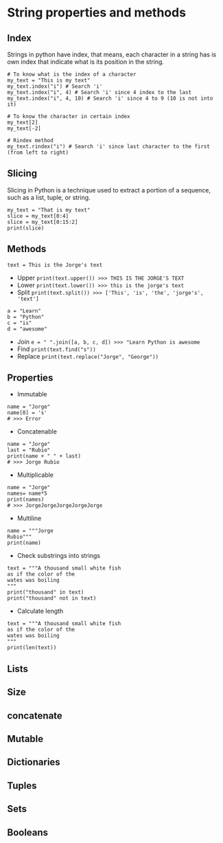 # String properties and methods

## Index

Strings in python have index, that means, each character in a string has is own index that indicate what is its position in the string.

```
# To know what is the index of a character
my_text = "This is my text"
my_text.index("i") # Search 'i'
my_text.index("i", 4) # Search 'i' since 4 index to the last
my_text.index("i", 4, 10) # Search 'i' since 4 to 9 (10 is not into it)

# To know the character in certain index
my_text[2]
my_text[-2]

# Rindex method
my_text.rindex("i") # Search 'i' since last character to the first (from left to right)
```

## Slicing

Slicing in Python is a technique used to extract a portion of a sequence, such as a list, tuple, or string.

```
my_text = "That is my text"
slice = my_text[0:4]
slice = my_text[0:15:2]
print(slice)
```

## Methods

`text = This is the Jorge's text`

- Upper `print(text.upper()) >>> THIS IS THE JORGE'S TEXT`
- Lower `print(text.lower()) >>> this is the jorge's text`
- Split `print(text.split()) >>> ['This', 'is', 'the', 'jorge's', 'text']`

```
a = "Learn"
b = "Python"
c = "is"
d = "awesome"

```

- Join `e = " ".join([a, b, c, d]) >>> "Learn Python is awesome`
- Find `print(text.find("s"))`
- Replace `print(text.replace("Jorge", "George"))`

## Properties

- Immutable

```
name = "Jorge"
name[0] = 's'
# >>> Error
```

- Concatenable

```
name = "Jorge"
last = "Rubio"
print(name + " " + last)
# >>> Jorge Rubio
```

- Multiplicable

```
name = "Jorge"
names= name*5
print(names)
# >>> JorgeJorgeJorgeJorgeJorge
```

- Multiline

```
name = """Jorge
Rubio"""
print(name)
```

- Check substrings into strings

```
text = """A thousand small white fish
as if the color of the
wates was boiling
"""
print("thousand" in text)
print("thousand" not in text)
```

- Calculate length

```
text = """A thousand small white fish
as if the color of the
wates was boiling
"""
print(len(text))
```

## Lists

## Size

## concatenate

## Mutable

## Dictionaries

## Tuples

## Sets

## Booleans
